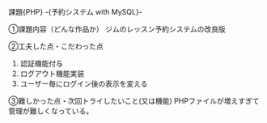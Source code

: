 課題{PHP} -{予約システム with MySQL}-

①課題内容（どんな作品か）
ジムのレッスン予約システムの改良版

②工夫した点・こだわった点
1. 認証機能付与
2. ログアウト機能実装
3. ユーザー毎にログイン後の表示を変える

③難しかった点・次回トライしたいこと(又は機能)
PHPファイルが増えすぎて管理が難しくなっている。
